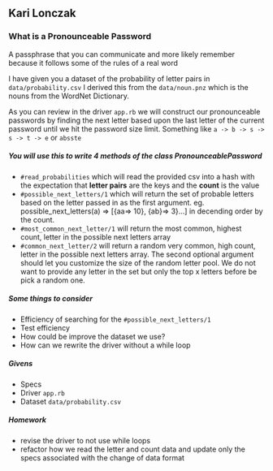 ## Kari Lonczak
### What is a Pronounceable Password

A passphrase that you can communicate and more likely remember because it follows some of the rules of a real word

I have given you a dataset of the probability of letter pairs in `data/probability.csv` I derived this from the `data/noun.pnz` which is the nouns from the WordNet Dictionary.

As you can review in the driver `app.rb` we will construct our pronounceable passwords by finding the next letter based upon the last letter of the current password until we hit the password size limit. Something like `a -> b -> s -> s -> t -> e` or `absste`

##### You will use this to write 4 methods of the class PronounceablePassword
- `#read_probabilities` which will read the provided csv into a hash with the expectation that **letter pairs** are the keys and the **count** is the value
- `#possible_next_letters/1` which will return the set of probable letters based on the letter passed in as the first argument. eg. possible_next_letters(a) => [{aa=> 10}, {ab}=> 3}...] in decending order by the count.
- `#most_common_next_letter/1` will return the most common, highest count, letter in the possible next letters array
- `#common_next_letter/2` will return a random very common, high count, letter in the possible next letters array. The second optional argument should let you customize the size of the random letter pool. We do not want to provide any letter in the set but only the top x letters before be pick a random one.

##### Some things to consider
- Efficiency of searching for the `#possible_next_letters/1`
- Test efficiency
- How could be improve the dataset we use?
- How can we rewrite the driver without a while loop

##### Givens
- Specs
- Driver `app.rb`
- Dataset `data/probability.csv`

##### Homework
- revise the driver to not use while loops
- refactor how we read the letter and count data and update only the specs associated with the change of data format
